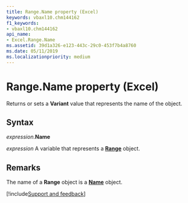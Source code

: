 ```yaml
---
title: Range.Name property (Excel)
keywords: vbaxl10.chm144162
f1_keywords:
- vbaxl10.chm144162
api_name:
- Excel.Range.Name
ms.assetid: 39d1a326-e123-443c-29c0-453f7b4a8760
ms.date: 05/11/2019
ms.localizationpriority: medium
---
```



# Range.Name property (Excel)

Returns or sets a **Variant** value that represents the name of the object.


## Syntax

_expression_.**Name**

_expression_ A variable that represents a **[Range](excel.range(object).md)** object.


## Remarks

The name of a **Range** object is a **[Name](Excel.Name.md)** object.




[!include[Support and feedback](~/includes/feedback-boilerplate.md)]
